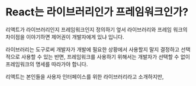 # React는 라이브러리인가 프레임워크인가?

리액트가 라이브러리인지 프레임워크인지 정의하기 엎서 라이브러리와 프레임 워크의 차이점을 이야기하면 제어권이 개발자에게 있냐 입니다.

라이브러리는 도구로써 개발자가 개발에 필요한 상황에서 사용할지 말지 결정하고 선택적으로 사용할 수 있는 반면,
프레임워크를 사용하기 위해서는 개발자가 선택할 수 없이 프레임워크의 명세를 따라가야 합니다.

리액트는 본인들을 사용자 인터페이스를 위한 라이브러리라고 소개하지만,

